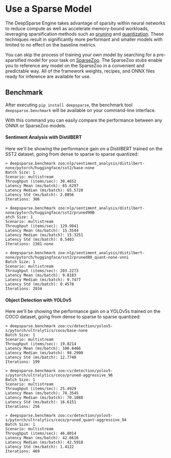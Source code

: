 # Use a Sparse Model

The DeepSparse Engine takes advantage of sparsity within neural networks to reduce compute as well as accelerate memory-bound workloads, leveraging sparsification
methods such as [pruning](https://neuralmagic.com/blog/pruning-overview/) and [quantization](https://arxiv.org/abs/1609.07061). 
These techniques result in significantly more performant and smaller models with limited to no effect on the baseline metrics. 

You can skip the process of training your own model by searching for a pre-sparsified model for your task on [SparseZoo](https://sparsezoo.neuralmagic.com/). The SparseZoo stubs enable you to reference any model on the SparseZoo in a convenient and predictable way. All of the framework weights, recipes, and ONNX files ready for inference are available for use.

## Benchmark

After executing `pip install deepsparse`, the benchmark tool `deepsparse.benchmark` will be available on your command-line interface.

With this command you can easily compare the performance between any ONNX or SparseZoo models.

#### Sentiment Analysis with DistilBERT

Here we'll be showing the performance gain on a DistilBERT trained on the SST2 dataset, going from dense to sparse to sparse quantized:

```
> deepsparse.benchmark zoo:nlp/sentiment_analysis/distilbert-none/pytorch/huggingface/sst2/base-none
Batch Size: 1
Scenario: multistream
Throughput (items/sec): 30.4652
Latency Mean (ms/batch): 65.6297
Latency Median (ms/batch): 65.5720
Latency Std (ms/batch): 2.0056
Iterations: 306
```

```
> deepsparse.benchmark zoo:nlp/sentiment_analysis/distilbert-none/pytorch/huggingface/sst2/pruned90B
atch Size: 1
Scenario: multistream
Throughput (items/sec): 129.9941
Latency Mean (ms/batch): 15.3544
Latency Median (ms/batch): 15.3251
Latency Std (ms/batch): 0.5403
Iterations: 1301-none

```

```
> deepsparse.benchmark zoo:nlp/sentiment_analysis/distilbert-none/pytorch/huggingface/sst2/pruned80_quant-none-vnni
Batch Size: 1
Scenario: multistream
Throughput (items/sec): 203.2273
Latency Mean (ms/batch): 9.8183
Latency Median (ms/batch): 9.7477
Latency Std (ms/batch): 0.4578
Iterations: 2034
```

#### Object Detection with YOLOv5

Here we'll be showing the performance gain on a YOLOv5s trained on the COCO dataset, going from dense to sparse to sparse quantized:

```
> deepsparse.benchmark zoo:cv/detection/yolov5-s/pytorch/ultralytics/coco/base-none
Batch Size: 1
Scenario: multistream
Throughput (items/sec): 19.8214
Latency Mean (ms/batch): 100.8466
Latency Median (ms/batch): 98.2990
Latency Std (ms/batch): 12.7740
Iterations: 199
```

```
> deepsparse.benchmark zoo:cv/detection/yolov5-s/pytorch/ultralytics/coco/pruned-aggressive_96
Batch Size: 1
Scenario: multistream
Throughput (items/sec): 25.4929
Latency Mean (ms/batch): 78.3545
Latency Median (ms/batch): 70.1088
Latency Std (ms/batch): 16.6151
Iterations: 256
```

```
> deepsparse.benchmark zoo:cv/detection/yolov5-s/pytorch/ultralytics/coco/pruned_quant-aggressive_94
Batch Size: 1
Scenario: multistream
Throughput (items/sec): 46.8014
Latency Mean (ms/batch): 42.6616
Latency Median (ms/batch): 42.5918
Latency Std (ms/batch): 1.4122
Iterations: 469
```
